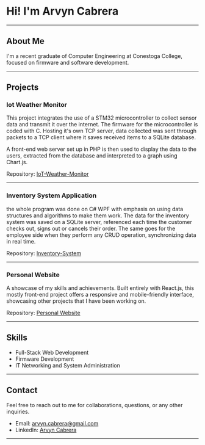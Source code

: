 # Hi! I'm Arvyn Cabrera

---

## About Me

I'm a recent graduate of Computer Engineering at Conestoga College, focused on firmware and software development.

---

## Projects

### Iot Weather Monitor

This project integrates the use of a STM32 microcontroller to collect sensor data and transmit it over the internet. The firmware for the microcontroller is coded with C. Hosting it's own TCP server, data collected was sent through packets to a TCP client where it saves received items to a SQLite database.

A front-end web server set up in PHP is then used to display the data to the users, extracted from the database and interpreted to a graph using Chart.js.

Repository: [IoT-Weather-Monitor](https://github.com/Akcabrera10/IoT-Weather-Monitor)

---

### Inventory System Application

the whole program was done on C# WPF with emphasis on using data structures and algorithms to make them work. The data for the inventory system was saved on a SQLite server, referenced each time the customer checks out, signs out or cancels their order. The same goes for the employee side when they perform any CRUD operation, synchronizing data in real time.

Repository: [Inventory-System](https://github.com/Akcabrera10/Inventory-System)

---

### Personal Website

A showcase of my skills and achievements. Built entirely with React.js, this mostly front-end project offers a responsive and mobile-friendly interface, showcasing other projects that I have been working on.

Repository: [Personal Website](https://github.com/Akcabrera10/website-test)

---

## Skills

- Full-Stack Web Development
- Firmware Development
- IT Networking and System Administration

---

## Contact

Feel free to reach out to me for collaborations, questions, or any other inquiries.

- Email: arvyn.cabrera@gmail.com
- LinkedIn: [Arvyn Cabrera](https://www.linkedin.com/in/akcabrera/)

---
